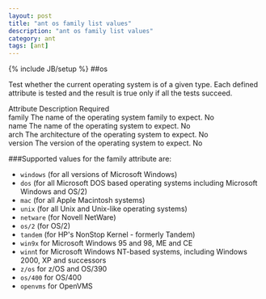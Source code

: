 ```yaml
---
layout: post
title: "ant os family list values"
description: "ant os family list values"
category: ant
tags: [ant]
---
```

{% include JB/setup %}
##os

Test whether the current operating system is of a given type. Each defined attribute is tested and the result is true only if all the tests succeed.

Attribute   Description Required       
family  The name of the operating system family to expect.  No       
name    The name of the operating system to expect. No       
arch    The architecture of the operating system to expect. No       
version The version of the operating system to expect.  No       

<!-- more -->

###Supported values for the family attribute are:       

* `windows` (for all versions of Microsoft Windows)
* `dos` (for all Microsoft DOS based operating systems including Microsoft Windows and OS/2)
* `mac` (for all Apple Macintosh systems)
* `unix` (for all Unix and Unix-like operating systems)
* `netware` (for Novell NetWare)
* `os/2` (for OS/2)
* `tandem` (for HP's NonStop Kernel - formerly Tandem)
* `win9x` for Microsoft Windows 95 and 98, ME and CE
* `winn`t for Microsoft Windows NT-based systems, including Windows 2000, XP and successors
* `z/os` for z/OS and OS/390
* `os/400` for OS/400
* `openvms` for OpenVMS

